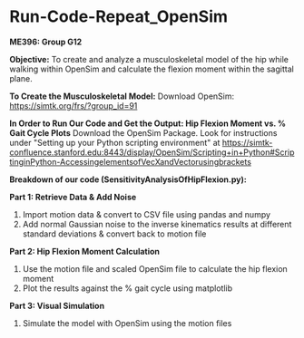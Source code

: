 # Run-Code-Repeat_OpenSim
**ME396: Group G12**

**Objective:** To create and analyze a musculoskeletal model of the hip while walking within OpenSim and calculate the flexion moment within the sagittal plane.

**To Create the Musculoskeletal Model:**
Download OpenSim: https://simtk.org/frs/?group_id=91

**In Order to Run Our Code and Get the Output: Hip Flexion Moment vs. % Gait Cycle Plots**
Download the OpenSim Package. Look for instructions under "Setting up your Python scripting environment" at https://simtk-confluence.stanford.edu:8443/display/OpenSim/Scripting+in+Python#ScriptinginPython-AccessingelementsofVecXandVectorusingbrackets

**Breakdown of our code (SensitivityAnalysisOfHipFlexion.py):**

**Part 1: Retrieve Data & Add Noise**
1. Import motion data & convert to CSV file using pandas and numpy
2. Add normal Gaussian noise to the inverse kinematics results at different standard deviations & convert back to motion file
   
**Part 2: Hip Flexion Moment Calculation**
1. Use the motion file and scaled OpenSim file to calculate the hip flexion moment
2. Plot the results against the % gait cycle using matplotlib
   
**Part 3: Visual Simulation**
1. Simulate the model with OpenSim using the motion files
